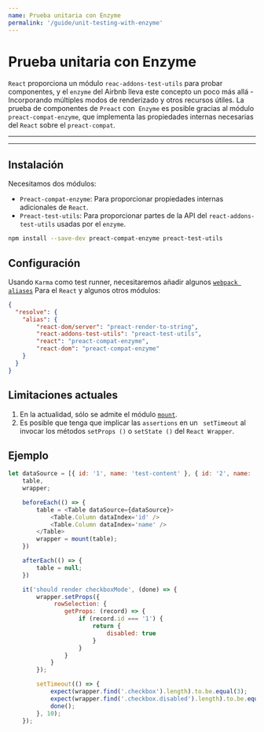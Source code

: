 ```yaml
---
name: Prueba unitaria con Enzyme
permalink: '/guide/unit-testing-with-enzyme'
---
```


# Prueba unitaria con Enzyme<!-- omit in toc -->

`React` proporciona un módulo `reac-addons-test-utils` para probar componentes, y el `enzyme` del Airbnb lleva este concepto un poco más allá - Incorporando múltiples modos de renderizado y otros recursos útiles. La prueba de componentes de `Preact` con` Enzyme` es posible gracias al módulo `preact-compat-enzyme`, que implementa las propiedades internas necesarias del `React` sobre el `preact-compat`.

---

<toc></toc>

---

## Instalación

Necesitamos dos módulos:

- `Preact-compat-enzyme`: Para proporcionar propiedades internas adicionales de `React`.
- `Preact-test-utils`: Para proporcionar partes de la API del `react-addons-test-utils` usadas por el `enzyme`.

```sh
npm install --save-dev preact-compat-enzyme preact-test-utils
```

## Configuración

Usando `Karma` como test runner, necesitaremos añadir algunos [`webpack aliases`](https://github.com/webpack-contrib/karma-webpack#usage) Para el `React` y algunos otros módulos:

```json
{
  "resolve": {
    "alias": {
        "react-dom/server": "preact-render-to-string",
        "react-addons-test-utils": "preact-test-utils",
        "react": "preact-compat-enzyme",
        "react-dom": "preact-compat-enzyme"
    }
  }
}
```

## Limitaciones actuales

1. En la actualidad, sólo se admite el módulo [`mount`](http://airbnb.io/enzyme/docs/api/mount.html).
2. Es posible que tenga que implicar las `assertions` en un ` setTimeout`  al invocar los métodos `setProps ()` o `setState ()` del `React Wrapper`.

## Ejemplo

```js
let dataSource = [{ id: '1', name: 'test-content' }, { id: '2', name: 'test-content' }],
    table,
    wrapper;

    beforeEach(() => {
        table = <Table dataSource={dataSource}>
            <Table.Column dataIndex='id' />
            <Table.Column dataIndex='name' />
        </Table>
        wrapper = mount(table);
    })

    afterEach(() => {
        table = null;
    })

    it('should render checkboxMode', (done) => {
        wrapper.setProps({
             rowSelection: {
                getProps: (record) => {
                    if (record.id === '1') {
                        return {
                            disabled: true
                        }
                    }
                }
            }
        });

        setTimeout(() => {
            expect(wrapper.find('.checkbox').length).to.be.equal(3);
            expect(wrapper.find('.checkbox.disabled').length).to.be.equal(1);
            done();
        }, 10);
    });
```
